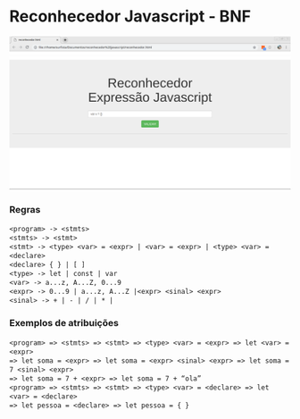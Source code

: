 # Reconhecedor Javascript - BNF

![Screenshot](reco-javascript.png)

### Regras
```
<program> -> <stmts>
<stmts> -> <stmt>
<stmt> -> <type> <var> = <expr> | <var> = <expr> | <type> <var> = <declare>
<declare> { } | [ ]
<type> -> let | const | var
<var> -> a...z, A...Z, 0...9
<expr> -> 0...9 | a...z, A...Z |<expr> <sinal> <expr>
<sinal> -> + | - | / | * |

```

### Exemplos de atribuições
```
<program> => <stmts> => <stmt> => <type> <var> = <expr> => let <var> = <expr>
=> let soma = <expr> => let soma = <expr> <sinal> <expr> => let soma = 7 <sinal> <expr>
=> let soma = 7 + <expr> => let soma = 7 + “ola”
<program> => <stmts> => <stmt> => <type> <var> = <declare> => let <var> = <declare>
=> let pessoa = <declare> => let pessoa = { }

```
